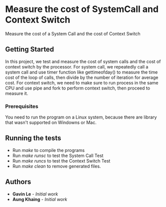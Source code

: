 # Measure the cost of SystemCall and Context Switch

Measure the cost of a System Call and the cost of Context Switch

## Getting Started

In this project, we test and measure the cost of system calls and the cost of context switch by the processor. For system call, we repeatedly call a system call and use timer function like gettimeofday() to measure the time cost of the loop of calls, then divide by the number of iteration for average cost. For context switch, we need to make sure to run process in the same CPU and use pipe and fork to perform context switch, then proceed to measure it.

### Prerequisites

You need to run the program on a Linux system, because there are library that wasn't supported on Windowns or Mac.

## Running the tests

-   Run *make* to compile the programs
-   Run *make runsc* to test the System Call Test
-   Run *make runcs* to test the Context Switch Test
-   Run *make clean* to remove generated files.

## Authors

* **Gavin Le** - *Initial work*
* **Aung Khaing** - *Initial work*
